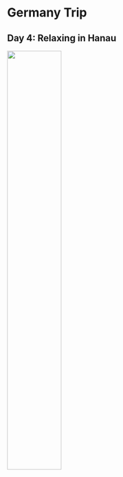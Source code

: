 # Germany Trip
## Day 4: Relaxing in Hanau

<img width=50% src="https://storage.cloud.google.com/vuecli-profile-website/blog_posts/2022/11/04/resized_chipclip2.jpg">

